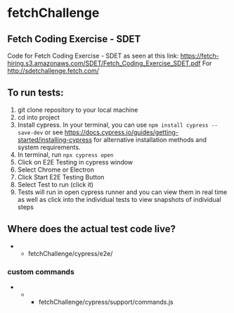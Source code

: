# fetchChallenge

## Fetch Coding Exercise - SDET

Code for Fetch Coding Exercise - SDET as seen at this link: https://fetch-hiring.s3.amazonaws.com/SDET/Fetch_Coding_Exercise_SDET.pdf
For http://sdetchallenge.fetch.com/

## To run tests:

1. git clone repository to your local machine
2. cd into project
3. Install cypress. In your terminal, you can use `npm install cypress --save-dev` or see https://docs.cypress.io/guides/getting-started/installing-cypress for alternative installation methods and system requirements.
4. In terminal, run `npx cypress open`
5. Click on E2E Testing in cypress window
6. Select Chrome or Electron
7. Click Start E2E Testing Button
8. Select Test to run (click it)
9. Tests will run in open cypress runner and you can view them in real time as well as click into the individual tests to view snapshots of individual steps

## Where does the actual test code live?

- - fetchChallenge/cypress/e2e/
### custom commands
- - - fetchChallenge/cypress/support/commands.js
